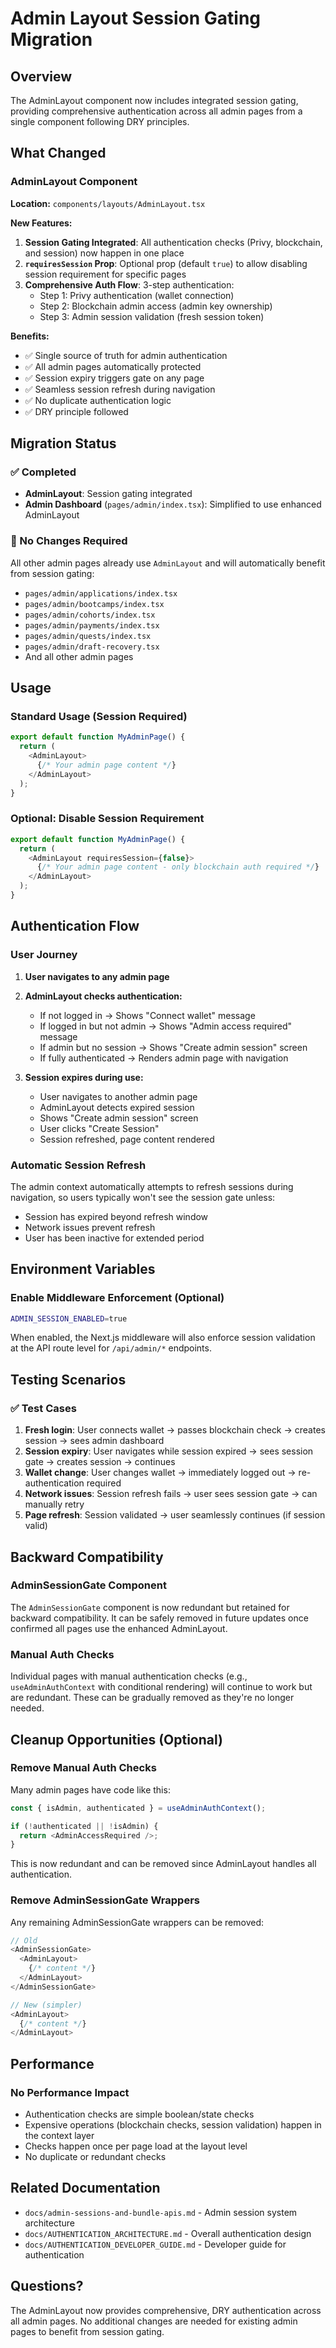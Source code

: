 # Admin Layout Session Gating Migration

## Overview
The AdminLayout component now includes integrated session gating, providing comprehensive authentication across all admin pages from a single component following DRY principles.

## What Changed

### AdminLayout Component
**Location:** `components/layouts/AdminLayout.tsx`

**New Features:**
1. **Session Gating Integrated**: All authentication checks (Privy, blockchain, and session) now happen in one place
2. **`requiresSession` Prop**: Optional prop (default `true`) to allow disabling session requirement for specific pages
3. **Comprehensive Auth Flow**: 3-step authentication:
   - Step 1: Privy authentication (wallet connection)
   - Step 2: Blockchain admin access (admin key ownership)
   - Step 3: Admin session validation (fresh session token)

**Benefits:**
- ✅ Single source of truth for admin authentication
- ✅ All admin pages automatically protected
- ✅ Session expiry triggers gate on any page
- ✅ Seamless session refresh during navigation
- ✅ No duplicate authentication logic
- ✅ DRY principle followed

## Migration Status

### ✅ Completed
- **AdminLayout**: Session gating integrated
- **Admin Dashboard** (`pages/admin/index.tsx`): Simplified to use enhanced AdminLayout

### 🔄 No Changes Required
All other admin pages already use `AdminLayout` and will automatically benefit from session gating:
- `pages/admin/applications/index.tsx`
- `pages/admin/bootcamps/index.tsx`
- `pages/admin/cohorts/index.tsx`
- `pages/admin/payments/index.tsx`
- `pages/admin/quests/index.tsx`
- `pages/admin/draft-recovery.tsx`
- And all other admin pages

## Usage

### Standard Usage (Session Required)
```typescript
export default function MyAdminPage() {
  return (
    <AdminLayout>
      {/* Your admin page content */}
    </AdminLayout>
  );
}
```

### Optional: Disable Session Requirement
```typescript
export default function MyAdminPage() {
  return (
    <AdminLayout requiresSession={false}>
      {/* Your admin page content - only blockchain auth required */}
    </AdminLayout>
  );
}
```

## Authentication Flow

### User Journey
1. **User navigates to any admin page**
2. **AdminLayout checks authentication:**
   - If not logged in → Shows "Connect wallet" message
   - If logged in but not admin → Shows "Admin access required" message
   - If admin but no session → Shows "Create admin session" screen
   - If fully authenticated → Renders admin page with navigation

3. **Session expires during use:**
   - User navigates to another admin page
   - AdminLayout detects expired session
   - Shows "Create admin session" screen
   - User clicks "Create Session"
   - Session refreshed, page content rendered

### Automatic Session Refresh
The admin context automatically attempts to refresh sessions during navigation, so users typically won't see the session gate unless:
- Session has expired beyond refresh window
- Network issues prevent refresh
- User has been inactive for extended period

## Environment Variables

### Enable Middleware Enforcement (Optional)
```bash
ADMIN_SESSION_ENABLED=true
```

When enabled, the Next.js middleware will also enforce session validation at the API route level for `/api/admin/*` endpoints.

## Testing Scenarios

### ✅ Test Cases
1. **Fresh login**: User connects wallet → passes blockchain check → creates session → sees admin dashboard
2. **Session expiry**: User navigates while session expired → sees session gate → creates session → continues
3. **Wallet change**: User changes wallet → immediately logged out → re-authentication required
4. **Network issues**: Session refresh fails → user sees session gate → can manually retry
5. **Page refresh**: Session validated → user seamlessly continues (if session valid)

## Backward Compatibility

### AdminSessionGate Component
The `AdminSessionGate` component is now redundant but retained for backward compatibility. It can be safely removed in future updates once confirmed all pages use the enhanced AdminLayout.

### Manual Auth Checks
Individual pages with manual authentication checks (e.g., `useAdminAuthContext` with conditional rendering) will continue to work but are redundant. These can be gradually removed as they're no longer needed.

## Cleanup Opportunities (Optional)

### Remove Manual Auth Checks
Many admin pages have code like this:
```typescript
const { isAdmin, authenticated } = useAdminAuthContext();

if (!authenticated || !isAdmin) {
  return <AdminAccessRequired />;
}
```

This is now redundant and can be removed since AdminLayout handles all authentication.

### Remove AdminSessionGate Wrappers
Any remaining AdminSessionGate wrappers can be removed:
```typescript
// Old
<AdminSessionGate>
  <AdminLayout>
    {/* content */}
  </AdminLayout>
</AdminSessionGate>

// New (simpler)
<AdminLayout>
  {/* content */}
</AdminLayout>
```

## Performance

### No Performance Impact
- Authentication checks are simple boolean/state checks
- Expensive operations (blockchain checks, session validation) happen in the context layer
- Checks happen once per page load at the layout level
- No duplicate or redundant checks

## Related Documentation
- `docs/admin-sessions-and-bundle-apis.md` - Admin session system architecture
- `docs/AUTHENTICATION_ARCHITECTURE.md` - Overall authentication design
- `docs/AUTHENTICATION_DEVELOPER_GUIDE.md` - Developer guide for authentication

## Questions?
The AdminLayout now provides comprehensive, DRY authentication across all admin pages. No additional changes are needed for existing admin pages to benefit from session gating.

